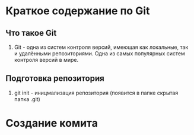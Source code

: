 # Краткое содержание по Git

## Что такое Git
1. Git - одна из систем контроля версий, имеющая как локальные, так и удалёнными репозиториями. Одна из самых популярных систем контроля версий в мире.

## Подготовка репозитория
1. git init - иницмализация репозитория (появится в папке скрытая папка .git)

# Создание комита

